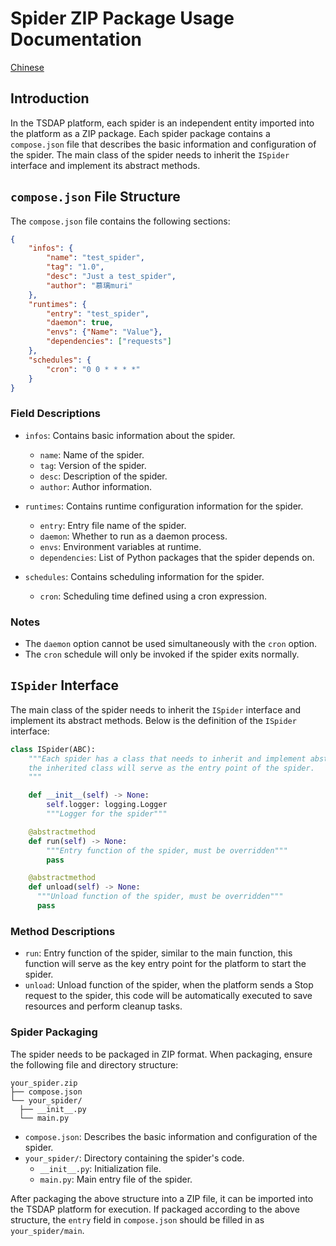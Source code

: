 # Spider ZIP Package Usage Documentation

[Chinese](README_zh.MD)

## Introduction

In the TSDAP platform, each spider is an independent entity imported into the platform as a ZIP package. Each spider package contains a `compose.json` file that describes the basic information and configuration of the spider. The main class of the spider needs to inherit the `ISpider` interface and implement its abstract methods.

## `compose.json` File Structure

The `compose.json` file contains the following sections:

```json
{
    "infos": {
        "name": "test_spider",
        "tag": "1.0",
        "desc": "Just a test_spider",
        "author": "慕璃muri"
    },
    "runtimes": {
        "entry": "test_spider",
        "daemon": true,
        "envs": {"Name": "Value"},
        "dependencies": ["requests"]
    },
    "schedules": {
        "cron": "0 0 * * * *"
    }
}
```

### Field Descriptions

- `infos`: Contains basic information about the spider.
  - `name`: Name of the spider.
  - `tag`: Version of the spider.
  - `desc`: Description of the spider.
  - `author`: Author information.

- `runtimes`: Contains runtime configuration information for the spider.
  - `entry`: Entry file name of the spider.
  - `daemon`: Whether to run as a daemon process.
  - `envs`: Environment variables at runtime.
  - `dependencies`: List of Python packages that the spider depends on.

- `schedules`: Contains scheduling information for the spider.
  - `cron`: Scheduling time defined using a cron expression.

### Notes
  - The `daemon` option cannot be used simultaneously with the `cron` option.
  - The `cron` schedule will only be invoked if the spider exits normally.

## `ISpider` Interface

The main class of the spider needs to inherit the `ISpider` interface and implement its abstract methods. Below is the definition of the `ISpider` interface:

```python
class ISpider(ABC):
    """Each spider has a class that needs to inherit and implement abstract functions,
    the inherited class will serve as the entry point of the spider.
    """

    def __init__(self) -> None:
        self.logger: logging.Logger
        """Logger for the spider"""

    @abstractmethod
    def run(self) -> None:
        """Entry function of the spider, must be overridden"""
        pass

    @abstractmethod
    def unload(self) -> None:
      """Unload function of the spider, must be overridden"""
      pass
```

### Method Descriptions
- `run`: Entry function of the spider, similar to the main function, this function will serve as the key entry point for the platform to start the spider.
- `unload`: Unload function of the spider, when the platform sends a Stop request to the spider, this code will be automatically executed to save resources and perform cleanup tasks.

### Spider Packaging

The spider needs to be packaged in ZIP format. When packaging, ensure the following file and directory structure:

```
your_spider.zip
├── compose.json
└── your_spider/
  ├── __init__.py
  └── main.py
```

- `compose.json`: Describes the basic information and configuration of the spider.
- `your_spider/`: Directory containing the spider's code.
  - `__init__.py`: Initialization file.
  - `main.py`: Main entry file of the spider.

After packaging the above structure into a ZIP file, it can be imported into the TSDAP platform for execution. If packaged according to the above structure, the `entry` field in `compose.json` should be filled in as `your_spider/main`.
